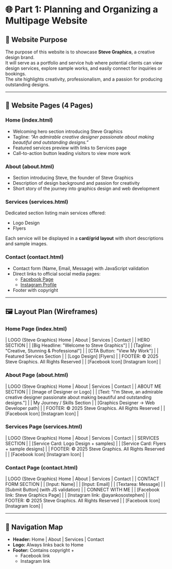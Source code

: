 # 🌐 Part 1: Planning and Organizing a Multipage Website  

## 🎯 Website Purpose  
The purpose of this website is to showcase **Steve Graphics**, a creative design brand.  
It will serve as a portfolio and service hub where potential clients can view design services, explore sample works, and easily connect for inquiries or bookings.  
The site highlights creativity, professionalism, and a passion for producing outstanding designs.  

---

## 📄 Website Pages (4 Pages)  

### **Home (index.html)**  
- Welcoming hero section introducing Steve Graphics  
- Tagline: *“An admirable creative designer passionate about making beautiful and outstanding designs.”*  
- Featured services preview with links to Services page  
- Call-to-action button leading visitors to view more work  

### **About (about.html)**  
- Section introducing Steve, the founder of Steve Graphics  
- Description of design background and passion for creativity  
- Short story of the journey into graphics design and web development  

### **Services (services.html)**  
Dedicated section listing main services offered:  
- Logo Design  
- Flyers  

Each service will be displayed in a **card/grid layout** with short descriptions and sample images.  

### **Contact (contact.html)**  
- Contact form (Name, Email, Message) with JavaScript validation  
- Direct links to official social media pages:  
  - [Facebook Page](https://www.facebook.com/share/1Vuz32DBRs/)  
  - [Instagram Profile](https://www.instagram.com/ayankosostephen)  
- Footer with copyright  

---

## 🖼️ Layout Plan (Wireframes)  

### Home Page (index.html)  
| LOGO (Steve Graphics) Home | About | Services | Contact |
| HERO SECTION |
| [Big Headline: "Welcome to Steve Graphics"] |
| [Tagline: "Creative, Stunning & Professional"] |
| [CTA Button: "View My Work"] |
| Featured Services Section |
| [Logo Design] [Flyers] |
| FOOTER: © 2025 Steve Graphics. All Rights Reserved |
| [Facebook Icon] [Instagram Icon] |


### About Page (about.html)  


| LOGO (Steve Graphics) Home | About | Services | Contact |
| ABOUT ME SECTION |
| [Image of Designer or Logo] |
| [Text: "I’m Steve, an admirable creative designer passionate about making beautiful and outstanding designs."] |
| My Journey / Skills Section |
| [Graphics Designer → Web Developer path] |
| FOOTER: © 2025 Steve Graphics. All Rights Reserved |
| [Facebook Icon] [Instagram Icon] |


### Services Page (services.html)  


| LOGO (Steve Graphics) Home | About | Services | Contact |
| SERVICES SECTION |
| [Service Card: Logo Design + samples] |
| [Service Card: Flyers + sample designs] |
| FOOTER: © 2025 Steve Graphics. All Rights Reserved |
| [Facebook Icon] [Instagram Icon] |


### Contact Page (contact.html)  


| LOGO (Steve Graphics) Home | About | Services | Contact |
| CONTACT FORM SECTION |
| [Input: Name] |
| [Input: Email] |
| [Textarea: Message] |
| [Submit Button] (with JS validation) |
| CONNECT WITH ME |
| [Facebook link: Steve Graphics Page] |
| [Instagram link: @ayankosostephen] |
| FOOTER: © 2025 Steve Graphics. All Rights Reserved |
| [Facebook Icon] [Instagram Icon] |


---

## 🔗 Navigation Map  
- **Header:** Home | About | Services | Contact  
- **Logo:** Always links back to Home  
- **Footer:** Contains copyright +  
  - Facebook link  
  - Instagram link  
